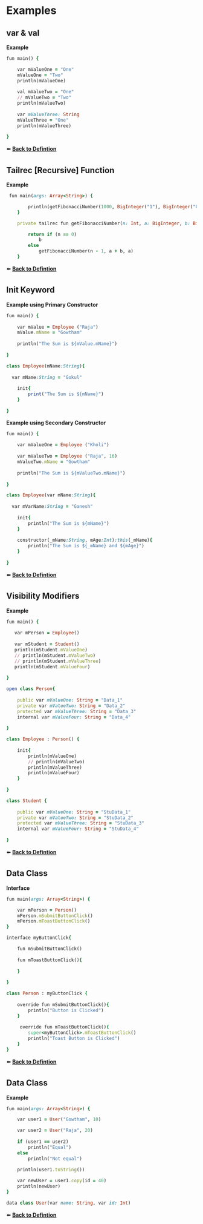 # Examples  

## var & val

__Example__

```ruby
fun main() {

    var mValueOne = "One"
    mValueOne = "Two"
    println(mValueOne)
    
    val mValueTwo = "One"
    // mValueTwo = "Two"
    println(mValueTwo)
    
    var mValueThree: String
    mValueThree = "One"
    println(mValueThree)
    
}
```
:arrow_left: [__Back to Defintion__](https://github.com/Gowtham-app-developer/Kotlin-Interview-Questions#var--val)  

## Tailrec [Recursive] Function

__Example__

```ruby
 fun main(args: Array<String>) {

        println(getFibonacciNumber(1000, BigInteger("1"), BigInteger("0")))
    }

    private tailrec fun getFibonacciNumber(n: Int, a: BigInteger, b: BigInteger): BigInteger {

        return if (n == 0)
            b
        else
            getFibonacciNumber(n - 1, a + b, a)
    }
```  

:arrow_left: [__Back to Defintion__](https://github.com/Gowtham-app-developer/Kotlin-Interview-Questions#tailrec-recursive-function)

## Init Keyword

__Example using Primary Constructor__

```ruby
fun main() {	
  
    var mValue = Employee ("Raja")
    mValue.mName = "Gowtham"
    
    println("The Sum is ${mValue.mName}")
    
}

class Employee(mName:String){
    
  var mName:String = "Gokul"
    
    init{
        print("The Sum is ${mName}")
    }
    
}
```
__Example using Secondary Constructor__

```ruby
fun main() {	
  
    var mValueOne = Employee ("Kholi")
    
    var mValueTwo = Employee ("Raja", 16)
    mValueTwo.mName = "Gowtham"
    
    println("The Sum is ${mValueTwo.mName}")
    
}

class Employee(var mName:String){
    
  var mVarName:String = "Ganesh"
    
    init{
        println("The Sum is ${mName}")
    }
    
    constructor(_mName:String, mAge:Int):this(_mName){
        println("The Sum is ${_mName} and ${mAge}")
    }
   
}
```
:arrow_left: [__Back to Defintion__](https://github.com/Gowtham-app-developer/Kotlin-Interview-Questions/tree/main#init-keyword)  

## Visibility Modifiers

__Example__

```ruby
fun main() {	
  
   var mPerson = Employee()
   
   var mStudent = Student()
   println(mStudent.mValueOne)
   // println(mStudent.mValueTwo)
   // println(mStudent.mValueThree)
   println(mStudent.mValueFour)
    
}

open class Person{
  
    public var mValueOne: String = "Data_1"
    private var mValueTwo: String = "Data_2"
    protected var mValueThree: String = "Data_3"
    internal var mValueFour: String = "Data_4"
   
}

class Employee : Person() {
    
    init{
        println(mValueOne)
        // println(mValueTwo)
        println(mValueThree)
        println(mValueFour)
    }
   
}

class Student {
    
    public var mValueOne: String = "StuData_1"
    private var mValueTwo: String = "StuData_2"
    protected var mValueThree: String = "StuData_3"
    internal var mValueFour: String = "StuData_4"
   
}
```  
:arrow_left: [__Back to Defintion__](https://github.com/Gowtham-app-developer/Kotlin-Interview-Questions/tree/main#visibility-modifiers)  

## Data Class

__Interface__

```ruby
fun main(args: Array<String>) {

    var mPerson = Person()
    mPerson.mSubmitButtonClick()
    mPerson.mToastButtonClick()
}

interface myButtonClick{

    fun mSubmitButtonClick()
    
    fun mToastButtonClick(){
        
    }
    
}

class Person : myButtonClick {
    
    override fun mSubmitButtonClick(){
        println("Button is Clicked")
    }
    
     override fun mToastButtonClick(){
        super<myButtonClick>.mToastButtonClick()
        println("Toast Button is Clicked")
    }
}
```
:arrow_left: [__Back to Defintion__](https://github.com/Gowtham-app-developer/Kotlin-Interview-Questions/tree/main#interface)  

## Data Class

__Example__

```ruby
fun main(args: Array<String>) {

    var user1 = User("Gowtham", 10)

    var user2 = User("Raja", 20)
    
    if (user1 == user2)
        println("Equal")
    else
        println("Not equal")
        
    println(user1.toString())

    var newUser = user1.copy(id = 40)
    println(newUser)
}

data class User(var name: String, var id: Int)
```
:arrow_left: [__Back to Defintion__](https://github.com/Gowtham-app-developer/Kotlin-Interview-Questions/tree/main#data-class)  
